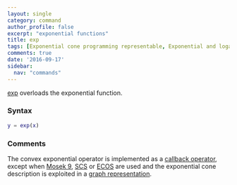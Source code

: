 ```yaml
---
layout: single
category: command
author_profile: false
excerpt: "exponential functions"
title: exp
tags: [Exponential cone programming representable, Exponential and logarithmic functions]
comments: true
date: '2016-09-17'
sidebar:
  nav: "commands"
---
```


[exp](/command/exp) overloads the exponential function.

### Syntax

````matlab
y = exp(x)
````

### Comments

The convex exponential operator is implemented as a  [callback operator](/tutorial/nonlinearoperatorscallback), except when [Mosek 9](/solver/mosek), [SCS](/solver/scs) or [ECOS](/solver/ecos) are used and the exponential cone description is exploited in a [graph representation](/tutorial/nonlinearoperatorsgraphs).
